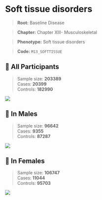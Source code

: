 # Soft tissue disorders

> **Root:** Baseline Disease  

> **Chapter:** Chapter XIII- Musculoskeletal  

> **Phenotype:** Soft tissue disorders  

> **Code:** `M13_SOFTTISSUE`

## 🧪 All Participants  
> Sample size: **203389**  
> Cases: **20399**  
> Controls: **182990**
<img src="/Disease/Figures/ALL/Incidence/M13_SOFTTISSUE.png"/>
<CsvTable src="/Disease_Data/ALL/Incidence/COX_M13_SOFTTISSUE.csv" label="🔍 View full results" />

## 👨 In Males  
> Sample size: **96642**  
> Cases: **9355**  
> Controls: **87287**
<img src="/Disease/Figures/Male/Incidence/M13_SOFTTISSUE.png"/>
<CsvTable src="/Disease_Data/Male/Incidence/COX_M13_SOFTTISSUE.csv" label="🔍 View full results" />

## 👩 In Females  
> Sample size: **106747**  
> Cases: **11044**  
> Controls: **95703**
<img src="/Disease/Figures/Female/Incidence/M13_SOFTTISSUE.png"/>
<CsvTable src="/Disease_Data/Female/Incidence/COX_M13_SOFTTISSUE.csv" label="🔍 View full results" />
